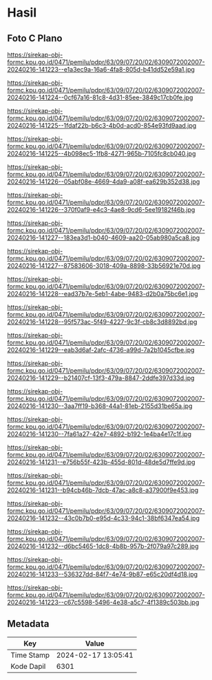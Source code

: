 # Hasil

## Foto C Plano

https://sirekap-obj-formc.kpu.go.id/0471/pemilu/pdpr/63/09/07/20/02/6309072002007-20240216-141223--e1a3ec9a-16a6-4fa8-805d-b41dd52e59a1.jpg

https://sirekap-obj-formc.kpu.go.id/0471/pemilu/pdpr/63/09/07/20/02/6309072002007-20240216-141224--0cf67a16-81c8-4d31-85ee-3849c17cb0fe.jpg

https://sirekap-obj-formc.kpu.go.id/0471/pemilu/pdpr/63/09/07/20/02/6309072002007-20240216-141225--1fdaf22b-b6c3-4b0d-acd0-854e93fd9aad.jpg

https://sirekap-obj-formc.kpu.go.id/0471/pemilu/pdpr/63/09/07/20/02/6309072002007-20240216-141225--4b098ec5-1fb8-4271-965b-7105fc8cb040.jpg

https://sirekap-obj-formc.kpu.go.id/0471/pemilu/pdpr/63/09/07/20/02/6309072002007-20240216-141226--05abf08e-4669-4da9-a08f-ea629b352d38.jpg

https://sirekap-obj-formc.kpu.go.id/0471/pemilu/pdpr/63/09/07/20/02/6309072002007-20240216-141226--370f0af9-e4c3-4ae8-9cd6-5ee19182f46b.jpg

https://sirekap-obj-formc.kpu.go.id/0471/pemilu/pdpr/63/09/07/20/02/6309072002007-20240216-141227--183ea3d1-b040-4609-aa20-05ab980a5ca8.jpg

https://sirekap-obj-formc.kpu.go.id/0471/pemilu/pdpr/63/09/07/20/02/6309072002007-20240216-141227--87583606-3018-409a-8898-33b56921e70d.jpg

https://sirekap-obj-formc.kpu.go.id/0471/pemilu/pdpr/63/09/07/20/02/6309072002007-20240216-141228--ead37b7e-5eb1-4abe-9483-d2b0a75bc6e1.jpg

https://sirekap-obj-formc.kpu.go.id/0471/pemilu/pdpr/63/09/07/20/02/6309072002007-20240216-141228--95f573ac-5f49-4227-9c3f-cb8c3d8892bd.jpg

https://sirekap-obj-formc.kpu.go.id/0471/pemilu/pdpr/63/09/07/20/02/6309072002007-20240216-141229--eab3d6af-2afc-4736-a99d-7a2b1045cfbe.jpg

https://sirekap-obj-formc.kpu.go.id/0471/pemilu/pdpr/63/09/07/20/02/6309072002007-20240216-141229--b21407cf-13f3-479a-8847-2ddfe397d33d.jpg

https://sirekap-obj-formc.kpu.go.id/0471/pemilu/pdpr/63/09/07/20/02/6309072002007-20240216-141230--3aa7ff19-b368-44a1-81eb-2155d31be65a.jpg

https://sirekap-obj-formc.kpu.go.id/0471/pemilu/pdpr/63/09/07/20/02/6309072002007-20240216-141230--7fa61a27-42e7-4892-b192-1e4ba4e17c1f.jpg

https://sirekap-obj-formc.kpu.go.id/0471/pemilu/pdpr/63/09/07/20/02/6309072002007-20240216-141231--e756b55f-423b-455d-801d-48de5d7ffe9d.jpg

https://sirekap-obj-formc.kpu.go.id/0471/pemilu/pdpr/63/09/07/20/02/6309072002007-20240216-141231--b94cb46b-7dcb-47ac-a8c8-a37900f9e453.jpg

https://sirekap-obj-formc.kpu.go.id/0471/pemilu/pdpr/63/09/07/20/02/6309072002007-20240216-141232--43c0b7b0-e95d-4c33-94c1-38bf6347ea54.jpg

https://sirekap-obj-formc.kpu.go.id/0471/pemilu/pdpr/63/09/07/20/02/6309072002007-20240216-141232--d6bc5465-1dc8-4b8b-957b-2f079a97c289.jpg

https://sirekap-obj-formc.kpu.go.id/0471/pemilu/pdpr/63/09/07/20/02/6309072002007-20240216-141233--536327dd-84f7-4e74-9b87-e65c20df4d18.jpg

https://sirekap-obj-formc.kpu.go.id/0471/pemilu/pdpr/63/09/07/20/02/6309072002007-20240216-141223--c67c5598-5496-4e38-a5c7-4f1389c503bb.jpg


## Metadata

| Key        | Value               |
| ---------- | ------------------- |
| Time Stamp | 2024-02-17 13:05:41 |
| Kode Dapil | 6301                |



